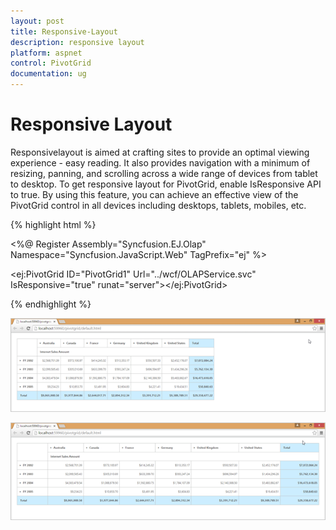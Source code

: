 ```yaml
---
layout: post
title: Responsive-Layout
description: responsive layout
platform: aspnet
control: PivotGrid
documentation: ug
---
```


# Responsive Layout

Responsivelayout is aimed at crafting sites to provide an optimal viewing experience - easy reading. It also provides navigation with a minimum of resizing, panning, and scrolling across a wide range of devices from tablet to desktop. To get responsive layout for PivotGrid, enable IsResponsive API to true. By using this feature, you can achieve an effective view of the PivotGrid control in all devices including desktops, tablets, mobiles, etc. 

{% highlight html %}

<%@ Register Assembly="Syncfusion.EJ.Olap" Namespace="Syncfusion.JavaScript.Web" TagPrefix="ej" %>

<ej:PivotGrid ID="PivotGrid1" Url="../wcf/OLAPService.svc" IsResponsive="true" runat="server"></ej:PivotGrid>

{% endhighlight %}

 ![](Responsive-Layout_images/Responsive-Layout_img1.png) 

 ![](Responsive-Layout_images/Responsive-Layout_img2.png) 